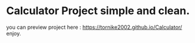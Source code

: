 # Calculator Project simple and clean.

you can preview project here : https://tornike2002.github.io/Calculator/ enjoy.
